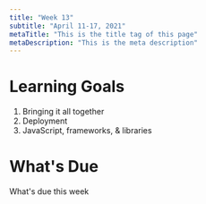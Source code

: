 ```yaml
---
title: "Week 13"
subtitle: "April 11-17, 2021"
metaTitle: "This is the title tag of this page"
metaDescription: "This is the meta description"
---
```


# Learning Goals
1. Bringing it all together
1. Deployment
1. JavaScript, frameworks,  & libraries

# What's Due
What's due this week